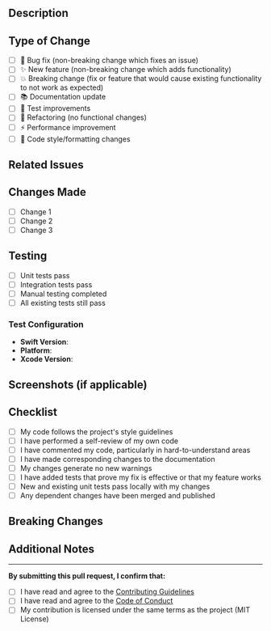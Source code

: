 ## Description

<!-- Provide a brief description of the changes in this PR -->

## Type of Change

<!-- Mark the relevant option with an "x" -->

- [ ] 🐛 Bug fix (non-breaking change which fixes an issue)
- [ ] ✨ New feature (non-breaking change which adds functionality)
- [ ] 💥 Breaking change (fix or feature that would cause existing functionality to not work as expected)
- [ ] 📚 Documentation update
- [ ] 🧪 Test improvements
- [ ] 🔧 Refactoring (no functional changes)
- [ ] ⚡ Performance improvement
- [ ] 🎨 Code style/formatting changes

## Related Issues

<!-- Link to any related issues -->
<!-- Example: Fixes #123, Closes #456 -->

## Changes Made

<!-- List the main changes made in this PR -->

- [ ] Change 1
- [ ] Change 2
- [ ] Change 3

## Testing

<!-- Describe the tests you ran to verify your changes -->

- [ ] Unit tests pass
- [ ] Integration tests pass
- [ ] Manual testing completed
- [ ] All existing tests still pass

### Test Configuration

- **Swift Version**: 
- **Platform**: 
- **Xcode Version**: 

## Screenshots (if applicable)

<!-- Add screenshots to help explain your changes -->

## Checklist

<!-- Mark completed items with an "x" -->

- [ ] My code follows the project's style guidelines
- [ ] I have performed a self-review of my own code
- [ ] I have commented my code, particularly in hard-to-understand areas
- [ ] I have made corresponding changes to the documentation
- [ ] My changes generate no new warnings
- [ ] I have added tests that prove my fix is effective or that my feature works
- [ ] New and existing unit tests pass locally with my changes
- [ ] Any dependent changes have been merged and published

## Breaking Changes

<!-- If this is a breaking change, describe what breaks and how to migrate -->

## Additional Notes

<!-- Any additional information that reviewers should know -->

---

**By submitting this pull request, I confirm that:**

- [ ] I have read and agree to the [Contributing Guidelines](CONTRIBUTING.md)
- [ ] I have read and agree to the [Code of Conduct](CODE_OF_CONDUCT.md)
- [ ] My contribution is licensed under the same terms as the project (MIT License)
